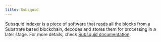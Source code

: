 ```yaml
---
title: Subsquid
---
```


Subsquid indexer is a piece of software that reads all the blocks from a Substrate based blockchain, decodes and stores them for processing in a later stage. For more details, check [Subsquid documentation](https://manual.grid.tf/playground/subsquid.html).
